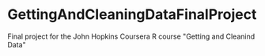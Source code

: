 # GettingAndCleaningDataFinalProject
Final project for the John Hopkins Coursera R course "Getting and Cleanind Data"
